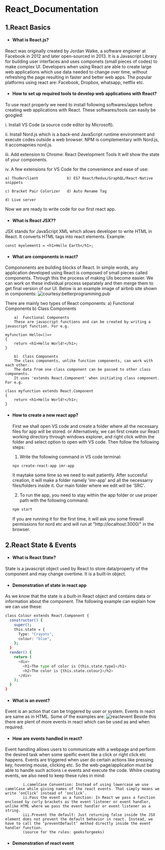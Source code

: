 # React_Documentation
## 1.React Basics

- #### What is React.js?
React was originally created by Jordan Walke, a software engineer at Facebook in 2012 and later open-sourced in 2013. It is a Javascript Library for building user interfaces and uses componets (small pieces of codes) to make complex UI. 
Developers when using React are able to create large web applications which use data needed to change over time, without refreshing the page resulting in faster and better web apps. The popular platforms using react are: Facebook, Dropbox, whatsapp, netflix etc.



- #### How to set up required tools to develop web applications with React?
To use react properly we need to install following softwares/apps before creating web applications with React. These softwares/tools can easily be googled:

i.
Install VS Code (a source code editor by Microsoft).

ii.
Install Nord.js which is a back-end JavaScript runtime environment and execute codes outside a web browser. NPM is complementary with Nord.js, it accomapnies nord.js.

iii.
Add extension to Chrome: React Development Tools
It will show the state of your components.

iv.
A few extensions for VS Code for the convenience and ease of use:

    a) Thuderclient             b) ES7 React/Redux/GraphQL/React-Native snippets
    
    c) Bracket Pair Colorizer   d) Auto Rename Tag
    
    d) Live server
Now we are ready to write code for our first react app.



- #### What is React JSX??
JSX stands for JavaScript XML which allows developer to write HTML in React. It converts HTML tags into react elements.
Example:
```
const myelement1 = <h1>Hello Earth</h1>;
```


- #### What are components in react?
Compononents are building blocks of React. In simple words, any application developed using React is composed of small pieces called components. Through this the process of making UIs become easier. We can work on these individual process separately and then merge them to get final version of our UI. Below is an example image of airbnb site shown in components:
![courtesy:betterprogramming.pub](https://miro.medium.com/max/875/1*qpygBsXUnYiuFrZTcX65gA.png)

There are mainly two types of React components:
        a) Functional Components  b) Class Components
        
        a)  Functional Components
        These are javascript functions and can be created by writing a javascript function. For e.g.
```
myfunction Hello=()=>
{
    return <h1>Hello World!</h1>;
}
```
    
        
        b)  Class Components
        The class components, unlike function components, can work with each other.
        The data from one class component can be passed to other class components.
        It uses 'extends React.Component' when initiating class component. For e.g.
```
class myfunction extends React.Component 
{
    return <h1>Hello World!</h1>;
}
```


- #### How to create a new react app?
    First we shall open VS code and create a folder where all the necessary files for app will be stored.
    or
    Alternatively, we can first create our React working directory through windows explorer, and right click within the folder and select option to open with VS code. Then follow the following steps:
    1. Write the following command in VS code terminal:
    ```bash
    npx create-react-app imr-app
    ```
    It maytake some time so we need to wait patiently. After succesful creation, it will make a folder namely 'imr-app' and all the necessarry files/folders inside it. Our main folder where we edit will be 'SRC'.    
    
    2. To run the app, you need to stay within the app folder or use proper path with the following command:
    ```bash
    npm start
    ```
    If you are running it for the first time, it will ask you some firewall permissions for nord etc and will run at "http://localhost:3000/" in the browser.
    
    
    
    
## 2.React State & Events 

- #### What is React State?
State is a javascript object used by React to store data/property of the component and may change overtime. It is a built-in object.
- #### Demonstration of state in react app
As we know that the state is a built-in React object and contains data or information about the component. The following example can explain how we can use these:
```bash
class Colour extends React.Component {
  constructor() {
    super();
    this.state = {
      Type: "Crayons",
      colour: "blue",
    };
  }
  render() {
    return (
      <div>
        <h1>The type of color is {this.state.type}</h1>
        <h2>The color is {this.state.colour}</h2>
      </div>
    );
  }
}
```
- #### What is an event?
Event is an action that can be triggered by user or system. Events in react are same as in HTML. Some of the examples are:
![reactevent](https://user-images.githubusercontent.com/97589134/185609113-f8ac8151-18d3-463b-a5a7-5b26c3a18eae.png)
Beside this there are plent of more events in react which can be used as and when required.

- #### How are events handled in react?
Event handling allows users to communicate with a webpage and perform the desired task when some speific event like a click or right click etc happens. Events are triggered when user do certain actions like pressing key, hovering mouse, clicking etc. So the web-page/application must be able to handle such actions i.e events and execute the code. Whilre creating events, we also need to keep these rules in mind:

            i.camelCase Convention: Instead of using lowercase we use camelCase while giving names of the react events. That simply means we write ‘onClick’ instead of ‘onclick’.
            ii.Pass the event as a function: In React we pass a function enclosed by curly brackets as the event listener or event handler, unlike HTML where we pass the event handler or event listener as a string.
            iii.Prevent the default: Just returning false inside the JSX element does not prevent the default behavior in react. Instead, we have to call the ‘preventDefault’ method directly inside the event handler function.
            (source for the rules: geeksforgeeks)


- #### Demonstration of react event 
